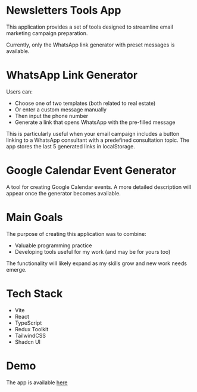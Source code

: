 # Newsletters Tools App
This application provides a set of tools designed to streamline email marketing campaign preparation.

Currently, only the WhatsApp link generator with preset messages is available.

# WhatsApp Link Generator
Users can:
- Choose one of two templates (both related to real estate)
- Or enter a custom message manually
- Then input the phone number
- Generate a link that opens WhatsApp with the pre-filled message

This is particularly useful when your email campaign includes a button linking to a WhatsApp consultant with a predefined consultation topic.
The app stores the last 5 generated links in localStorage.

# Google Calendar Event Generator
A tool for creating Google Calendar events. A more detailed description will appear once the generator becomes available.

# Main Goals
The purpose of creating this application was to combine:
- Valuable programming practice
- Developing tools useful for my work (and may be for yours too)

The functionality will likely expand as my skills grow and new work needs emerge.

# Tech Stack 
- Vite
- React
- TypeScript
- Redux Toolkit
- TailwindCSS
- Shadcn UI

# Demo
The app is available [here](https://yrsh-02-n.github.io/newsletters-tools)